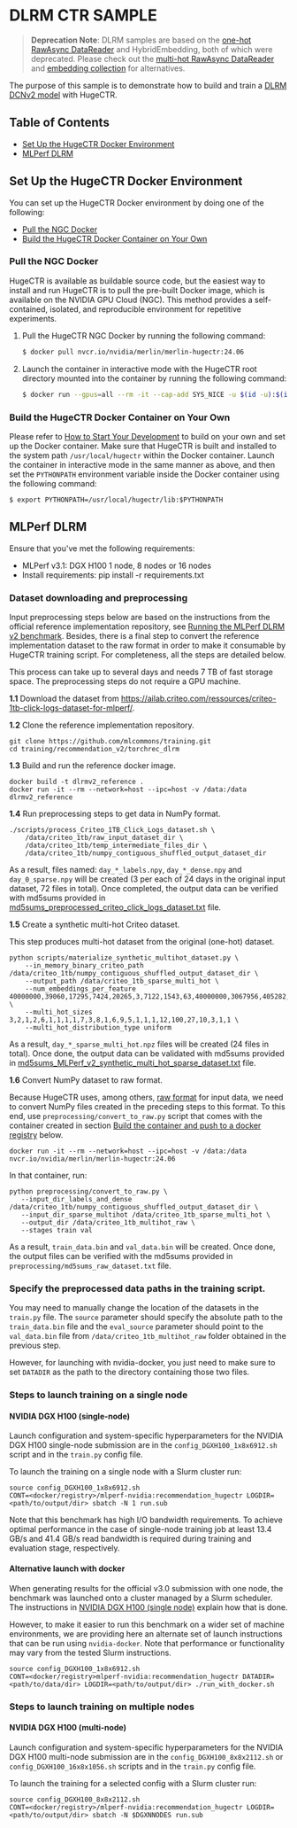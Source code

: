 # DLRM CTR SAMPLE #

> **Deprecation Note**: DLRM samples are based on the [one-hot RawAsync DataReader](https://nvidia-merlin.github.io/HugeCTR/main/api/python_interface.html#raw) and HybridEmbedding, both of which were deprecated. Please check out the [multi-hot RawAsync DataReader]((https://nvidia-merlin.github.io/HugeCTR/main/api/python_interface.html#raw)) and [embedding collection](https://nvidia-merlin.github.io/HugeCTR/main/api/hugectr_layer_book.html#embedding-collection) for alternatives.

The purpose of this sample is to demonstrate how to build and train a [DLRM DCNv2 model](https://arxiv.org/abs/2008.13535) with HugeCTR.

## Table of Contents
* [Set Up the HugeCTR Docker Environment](#set-up-the-hugectr-docker-environment)
* [MLPerf DLRM](#mlperf-dlrm)

## Set Up the HugeCTR Docker Environment ##
You can set up the HugeCTR Docker environment by doing one of the following:
- [Pull the NGC Docker](#pull-the-ngc-docker)
- [Build the HugeCTR Docker Container on Your Own](#build-the-hugectr-docker-container-on-your-own)

### Pull the NGC Docker ###
HugeCTR is available as buildable source code, but the easiest way to install and run HugeCTR is to pull the pre-built Docker image, which is available on the NVIDIA GPU Cloud (NGC). This method provides a self-contained, isolated, and reproducible environment for repetitive experiments.

1. Pull the HugeCTR NGC Docker by running the following command:
   ```bash
   $ docker pull nvcr.io/nvidia/merlin/merlin-hugectr:24.06
   ```
2. Launch the container in interactive mode with the HugeCTR root directory mounted into the container by running the following command:
   ```bash
   $ docker run --gpus=all --rm -it --cap-add SYS_NICE -u $(id -u):$(id -g) -v $(pwd):/hugectr -w /hugectr nvcr.io/nvidia/merlin/merlin-hugectr:24.06
   ```

### Build the HugeCTR Docker Container on Your Own ###
Please refer to [How to Start Your Development](https://nvidia-merlin.github.io/HugeCTR/master/hugectr_contributor_guide.html#how-to-start-your-development) to build on your own and set up the Docker container. Make sure that HugeCTR is built and installed to the system path `/usr/local/hugectr` within the Docker container. Launch the container in interactive mode in the same manner as above, and then set the `PYTHONPATH` environment variable inside the Docker container using the following command:
```shell
$ export PYTHONPATH=/usr/local/hugectr/lib:$PYTHONPATH
```

## MLPerf DLRM
Ensure that you've met the following requirements:
- MLPerf v3.1: DGX H100 1 node, 8 nodes or 16 nodes
- Install requirements: pip install -r requirements.txt

### Dataset downloading and preprocessing ##
Input preprocessing steps below are based on the instructions from the official reference implementation repository, see [Running the MLPerf DLRM v2 benchmark](https://github.com/mlcommons/training/tree/master/recommendation_v2/torchrec_dlrm#running-the-mlperf-dlrm-v2-benchmark). Besides, there is a final step to convert the reference implementation dataset to the raw format in order to make it consumable by HugeCTR training script. For completeness, all the steps are detailed below.

This process can take up to several days and needs 7 TB of fast storage space. The preprocessing steps do not require a GPU machine.

**1.1** Download the dataset from https://ailab.criteo.com/ressources/criteo-1tb-click-logs-dataset-for-mlperf/.

**1.2** Clone the reference implementation repository.

```
git clone https://github.com/mlcommons/training.git
cd training/recommendation_v2/torchrec_dlrm
```

**1.3** Build and run the reference docker image.
```
docker build -t dlrmv2_reference .
docker run -it --rm --network=host --ipc=host -v /data:/data dlrmv2_reference
```

**1.4** Run preprocessing steps to get data in NumPy format.

```
./scripts/process_Criteo_1TB_Click_Logs_dataset.sh \
    /data/criteo_1tb/raw_input_dataset_dir \
    /data/criteo_1tb/temp_intermediate_files_dir \
    /data/criteo_1tb/numpy_contiguous_shuffled_output_dataset_dir
```
As a result, files named: `day_*_labels.npy`, `day_*_dense.npy` and `day_0_sparse.npy` will be created (3 per each of 24 days in the original input dataset, 72 files in total). Once completed, the output data can be verified with md5sums provided in [md5sums_preprocessed_criteo_click_logs_dataset.txt](https://github.com/mlcommons/training/blob/master/recommendation_v2/torchrec_dlrm/md5sums_preprocessed_criteo_click_logs_dataset.txt) file.

**1.5** Create a synthetic multi-hot Criteo dataset.

This step produces multi-hot dataset from the original (one-hot) dataset.

```
python scripts/materialize_synthetic_multihot_dataset.py \
    --in_memory_binary_criteo_path /data/criteo_1tb/numpy_contiguous_shuffled_output_dataset_dir \
    --output_path /data/criteo_1tb_sparse_multi_hot \
    --num_embeddings_per_feature 40000000,39060,17295,7424,20265,3,7122,1543,63,40000000,3067956,405282,10,2209,11938,155,4,976,14,40000000,40000000,40000000,590152,12973,108,36 \
    --multi_hot_sizes 3,2,1,2,6,1,1,1,1,7,3,8,1,6,9,5,1,1,1,12,100,27,10,3,1,1 \
    --multi_hot_distribution_type uniform
```

As a result, `day_*_sparse_multi_hot.npz` files will be created (24 files in total). Once done, the output data can be validated with md5sums provided in [md5sums_MLPerf_v2_synthetic_multi_hot_sparse_dataset.txt](https://github.com/mlcommons/training/blob/master/recommendation_v2/torchrec_dlrm/md5sums_MLPerf_v2_synthetic_multi_hot_sparse_dataset.txt) file.

**1.6** Convert NumPy dataset to raw format.

Because HugeCTR uses, among others, [raw format](https://nvidia-merlin.github.io/HugeCTR/main/api/python_interface.html#raw) for input data, we need to convert NumPy files created in the preceding steps to this format. To this end, use `preprocessing/convert_to_raw.py` script that comes with the container created in section [Build the container and push to a docker registry](#build-the-container-and-push-to-a-docker-registry) below.

```
docker run -it --rm --network=host --ipc=host -v /data:/data nvcr.io/nvidia/merlin/merlin-hugectr:24.06
```
In that container, run:
```
python preprocessing/convert_to_raw.py \
   --input_dir_labels_and_dense /data/criteo_1tb/numpy_contiguous_shuffled_output_dataset_dir \
   --input_dir_sparse_multihot /data/criteo_1tb_sparse_multi_hot \
   --output_dir /data/criteo_1tb_multihot_raw \
   --stages train val
```
As a result, `train_data.bin` and `val_data.bin` will be created. Once done, the output files can be verified with the md5sums provided in `preprocessing/md5sums_raw_dataset.txt` file.

### Specify the preprocessed data paths in the training script.

You may need to manually change the location of the datasets in the `train.py` file.
The `source` parameter should specify the absolute path to the `train_data.bin` file and the `eval_source`
parameter should point to the `val_data.bin` file from `/data/criteo_1tb_multihot_raw` folder obtained in the previous step.

However, for launching with nvidia-docker, you just need to make sure to set `DATADIR` as the path to the directory containing those two files.

### Steps to launch training on a single node

#### NVIDIA DGX H100 (single-node)

Launch configuration and system-specific hyperparameters for the NVIDIA DGX H100
single-node submission are in the `config_DGXH100_1x8x6912.sh` script and in the `train.py` config file.

To launch the training on a single node with a Slurm cluster run:
```
source config_DGXH100_1x8x6912.sh
CONT=<docker/registry>/mlperf-nvidia:recommendation_hugectr LOGDIR=<path/to/output/dir> sbatch -N 1 run.sub
```

Note that this benchmark has high I/O bandwidth requirements. To achieve optimal performance in the case of single-node training job at least 13.4 GB/s and 41.4 GB/s read bandwidth is required during training and evaluation stage, respectively.

#### Alternative launch with docker

When generating results for the official v3.0 submission with one node, the
benchmark was launched onto a cluster managed by a Slurm scheduler. The
instructions in [NVIDIA DGX H100 (single node)](#nvidia-dgx-h100-single-node) explain
how that is done.

However, to make it easier to run this benchmark on a wider set of machine
environments, we are providing here an alternate set of launch instructions
that can be run using `nvidia-docker`. Note that performance or functionality may
vary from the tested Slurm instructions.

```
source config_DGXH100_1x8x6912.sh
CONT=<docker/registry>mlperf-nvidia:recommendation_hugectr DATADIR=<path/to/data/dir> LOGDIR=<path/to/output/dir> ./run_with_docker.sh
```

### Steps to launch training on multiple nodes

#### NVIDIA DGX H100 (multi-node)

Launch configuration and system-specific hyperparameters for the NVIDIA DGX H100
multi-node submission are in the `config_DGXH100_8x8x2112.sh` or `config_DGXH100_16x8x1056.sh` scripts
and in the `train.py` config file.

To launch the training for a selected config with a Slurm cluster run:
```
source config_DGXH100_8x8x2112.sh
CONT=<docker/registry>/mlperf-nvidia:recommendation_hugectr LOGDIR=<path/to/output/dir> sbatch -N $DGXNNODES run.sub
```
